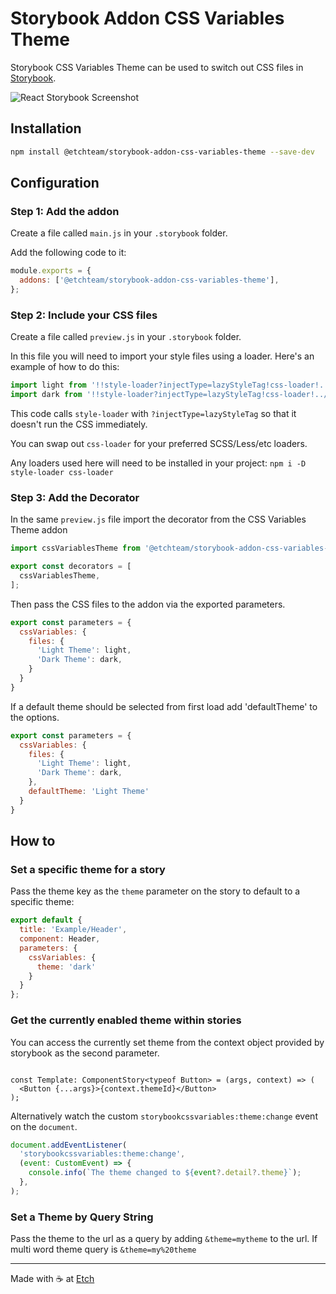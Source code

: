 # Storybook Addon CSS Variables Theme

Storybook CSS Variables Theme can be used to switch out CSS files in [Storybook](https://storybook.js.org).

![React Storybook Screenshot](https://raw.githubusercontent.com/etchteam/storybook-addon-css-variables-theme/master/screenshot.gif)

## Installation

```sh
npm install @etchteam/storybook-addon-css-variables-theme --save-dev
```

## Configuration

### Step 1: Add the addon

Create a file called `main.js` in your `.storybook` folder.

Add the following code to it:

```js
module.exports = {
  addons: ['@etchteam/storybook-addon-css-variables-theme'],
};
```

### Step 2: Include your CSS files

Create a file called `preview.js` in your `.storybook` folder.

In this file you will need to import your style files using a loader. Here's an example of how to do this:

```js
import light from '!!style-loader?injectType=lazyStyleTag!css-loader!../src/styles/light.css'
import dark from '!!style-loader?injectType=lazyStyleTag!css-loader!../src/styles/dark.css'
```

This code calls `style-loader` with `?injectType=lazyStyleTag` so that it doesn't run the CSS immediately.

You can swap out `css-loader` for your preferred SCSS/Less/etc loaders.

Any loaders used here will need to be installed in your project: `npm i -D style-loader css-loader`

### Step 3: Add the Decorator

In the same `preview.js` file import the decorator from the CSS Variables Theme addon

```js
import cssVariablesTheme from '@etchteam/storybook-addon-css-variables-theme'

export const decorators = [
  cssVariablesTheme,
];
```

Then pass the CSS files to the addon via the exported parameters.

```js
export const parameters = {
  cssVariables: {
    files: {
      'Light Theme': light,
      'Dark Theme': dark,
    }
  }
}
```
If a default theme should be selected from first load add 'defaultTheme' to the options.

```js
export const parameters = {
  cssVariables: {
    files: {
      'Light Theme': light,
      'Dark Theme': dark,
    },
    defaultTheme: 'Light Theme'
  }
}
```

## How to

### Set a specific theme for a story

Pass the theme key as the `theme` parameter on the story to default to a specific theme:

```js
export default {
  title: 'Example/Header',
  component: Header,
  parameters: {
    cssVariables: {
      theme: 'dark'
    }
  }
};
```

### Get the currently enabled theme within stories

You can access the currently set theme from the context object provided by storybook as the second parameter.

```stories

const Template: ComponentStory<typeof Button> = (args, context) => (
  <Button {...args}>{context.themeId}</Button>
);

```

Alternatively watch the custom `storybookcssvariables:theme:change` event on the `document`.

```js
document.addEventListener(
  'storybookcssvariables:theme:change',
  (event: CustomEvent) => {
    console.info(`The theme changed to ${event?.detail?.theme}`);
  },
);
```


### Set a Theme by Query String

Pass the theme to the url as a query by adding `&theme=mytheme` to the url.
If multi word theme query is `&theme=my%20theme`


---

Made with ☕ at [Etch](https://etch.co)

